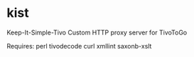# kist
Keep-It-Simple-Tivo
Custom HTTP proxy server for TivoToGo

Requires:
  perl
  tivodecode
  curl
  xmllint
  saxonb-xslt
